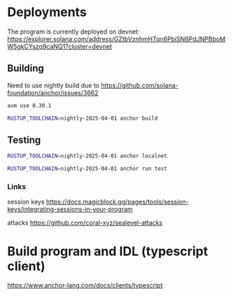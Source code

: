 # Deployments

The program is currently deployed on devnet: https://explorer.solana.com/address/GZtbVznhmHTqn6PbiSN6PdJNPBboMW5gkCYszq9caNQ1?cluster=devnet


## Building

Need to use nightly build due to https://github.com/solana-foundation/anchor/issues/3662

```bash
avm use 0.30.1
```

```bash
RUSTUP_TOOLCHAIN=nightly-2025-04-01 anchor build
```

## Testing

```bash
RUSTUP_TOOLCHAIN=nightly-2025-04-01 anchor localnet
```

```bash
RUSTUP_TOOLCHAIN=nightly-2025-04-01 anchor run test
```


### Links

session keys 
https://docs.magicblock.gg/pages/tools/session-keys/integrating-sessions-in-your-program

attacks
https://github.com/coral-xyz/sealevel-attacks

# Build program and IDL (typescript client)

https://www.anchor-lang.com/docs/clients/typescript
